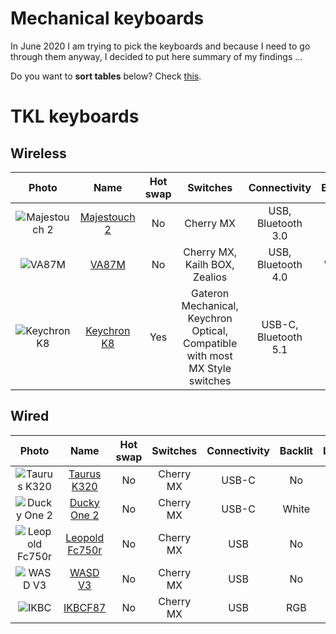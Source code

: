 # Mechanical keyboards

In June 2020 I am trying to pick the keyboards and because I need to go through them anyway, I decided to put here summary of my findings ...

Do you want to **sort tables** below? Check [this](https://stackoverflow.com/questions/42843288/is-there-any-way-to-make-markdown-tables-sortable).

# TKL keyboards

## Wireless
| Photo                        | Name                           | Hot swap | Switches                                                                     | Connectivity         | Backlit | Layout    | KRO |
| :--------------------------: | :----------------------------: | :------: | :---------------------------------------------------------------------------:| :------------------: | :-----: | :-------: | :-: |
| ![Majestouch 2][Majestouch2] | [Majestouch 2][Majestouch2Web] | No       | Cherry MX                                                                    | USB, Bluetooth 3.0   | No      | ANSI      | NK  |
| ![VA87M][VA87M]              | [VA87M][VA87MWeb]              | No       | Cherry MX, Kailh BOX, Zealios                                                | USB, Bluetooth 4.0   | White   | ANSI, ISO | NK  |
| ![Keychron K8][KeychronK8]   | [Keychron K8][KeychronK8Web]   | Yes      | Gateron Mechanical, Keychron Optical, Compatible with most MX Style switches | USB-C, Bluetooth 5.1 | RGB     | ANSI      | NK  |


## Wired
| Photo                            | Name                               | Hot swap | Switches  | Connectivity | Backlit | Layout    | KRO |
| :------------------------------: | :--------------------------------: | :------: | :-------: | :----------: | :-----: | :-------: | :-: |
| ![Taurus K320][TaurusK320]       | [Taurus K320][TaurusK320Web]       | No       | Cherry MX | USB-C        | No      | ANSI      | NK  |
| ![Ducky One 2][DuckyOne2]        | [Ducky One 2][DuckyOne2Web]        | No       | Cherry MX | USB-C        | White   | ANSI, ISO | NK  |
| ![Leopold Fc750r][LeopoldFc750r] | [Leopold Fc750r][LeopoldFc750rWeb] | No       | Cherry MX | USB          | No      | ANSI      | 6K  |
| ![WASD V3][WASDV3]               | [WASD V3][WASDV3Web]               | No       | Cherry MX | USB          | No      | ANSI, ISO | NK  |
| ![IKBC][IKBCF87]                 | [IKBCF87][IKBCF87Web]              | No       | Cherry MX | USB          | RGB     | ANSI, ISO | NK  |




[TaurusK320Web]: https://www.durgod.com/page9?_l=en&product_id=47
[Majestouch2Web]: https://www.diatec.co.jp/en/det.php?prod_c=2643
[VA87MWeb]: https://en.varmilo.com/keyboardproscenium/
[KeychronK8Web]: https://www.keychron.com/pages/keychron-k8-wireless-mechanical-keyboard
[DuckyOne2Web]: https://www.duckychannel.com.tw/en/Ducky-One2-White-LED-TKL
[LeopoldFc750rWeb]: https://www.harum.io/products/leopold-fc750r-pd-gray-blue?variant=17281372192819
[WASDV3Web]: https://www.wasdkeyboards.com/wasd-v3-87-key-doubleshot-abs-gmk-penumbra-mechanical-keyboard.html
[IKBCF87Web]: http://www.ikbc.com.tw/f87

[TaurusK320]: Images/TKL/TaurusK320.png
[Majestouch2]: Images/TKL/Majestouch2.jpg
[VA87M]: Images/TKL/VA87M.jpg
[KeychronK8]: Images/TKL/KeychronK8.jpeg
[DuckyOne2]: Images/TKL/DuckyOne2.png
[LeopoldFc750r]: Images/TKL/LeopoldFc750r.png
[WASDV3]: Images/TKL/WASDV3.jpg
[IKBCF87]: Images/TKL/IKBCF87.jpg